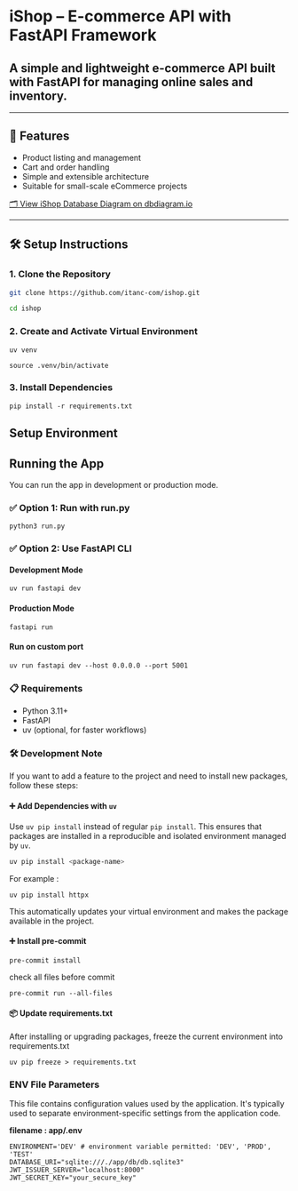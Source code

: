 # iShop – E-commerce API with FastAPI Framework

## A simple and lightweight e-commerce API built with FastAPI for managing online sales and inventory.

---

## 🚀 Features

- Product listing and management
- Cart and order handling
- Simple and extensible architecture
- Suitable for small-scale eCommerce projects

[🗂️ View iShop Database Diagram on dbdiagram.io](https://dbdiagram.io/d/iShop-68252d1f5b2fc4582fa8803d)

---

## 🛠️ Setup Instructions

### 1. Clone the Repository

```bash
git clone https://github.com/itanc-com/ishop.git

cd ishop
```
### 2. Create and Activate Virtual Environment

```
uv venv

source .venv/bin/activate
```

### 3. Install Dependencies
```
pip install -r requirements.txt
```

## Setup Environment


## Running the App
You can run the app in development or production mode.

### ✅ Option 1: Run with run.py

```
python3 run.py
```
### ✅ Option 2: Use FastAPI CLI

#### Development Mode
```
uv run fastapi dev
```

#### Production Mode

```
fastapi run
```

#### Run on custom port

```
uv run fastapi dev --host 0.0.0.0 --port 5001
```

### 📋 Requirements

- Python 3.11+
- FastAPI
- uv (optional, for faster workflows)

### 🛠️ Development Note

If you want to add a feature to the project and need to install new packages, follow these steps:

#### ➕ Add Dependencies with `uv`

Use `uv pip install` instead of regular `pip install`. This ensures that packages are installed in a reproducible and isolated environment managed by `uv`.

```bash
uv pip install <package-name>
```

For example :

```
uv pip install httpx
```

This automatically updates your virtual environment and makes the package available in the project.


#### ➕ Install pre-commit

```
pre-commit install
```

check all files before commit
```
pre-commit run --all-files
```

#### 📦 Update requirements.txt

After installing or upgrading packages, freeze the current environment into requirements.txt

```
uv pip freeze > requirements.txt
```


### ENV File Parameters
This file contains configuration values used by the application.
It's typically used to separate environment-specific settings from the application code.

**filename : app/.env**

```
ENVIRONMENT='DEV' # environment variable permitted: 'DEV', 'PROD', 'TEST'
DATABASE_URI="sqlite:///./app/db/db.sqlite3"
JWT_ISSUER_SERVER="localhost:8000"
JWT_SECRET_KEY="your_secure_key"
```
